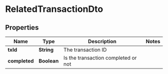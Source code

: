 

# RelatedTransactionDto


## Properties

| Name | Type | Description | Notes |
|------------ | ------------- | ------------- | -------------|
|**txId** | **String** | The transaction ID |  |
|**completed** | **Boolean** | Is the transaction completed or not |  |




